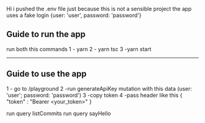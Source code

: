 Hi
i pushed the .env file just because this is not a sensible project
the app uses a fake login
{user: 'user', password: 'password'}

## Guide to run the app

run both this commands
1 - yarn
2 - yarn tsc
3 -yarn start

---

## Guide to use the app

1 - go to /playground
2 -run generateApiKey mutation with this data (user: 'user'; password: 'password')
3 -copy token
4 -pass header like this
{
"token" : "Bearer <your_token>"
}

run query listCommits
run query sayHello
